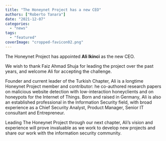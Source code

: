 ```yaml
---
title: "The Honeynet Project has a new CEO"
authors: ["Roberto Tanara"]
date: "2021-12-07"
categories: 
  - "news"
tags:
  - "featured"
coverImage: "cropped-favicon02.png"
---
```


The Honeynet Project has appointed **Ali Ikinci** as the new CEO. 

We wish to thank Faiz Ahmad Shuja for leading the project over the past years, and welcome Ali for accepting the challenge. 

Founder and current leader of the Turkish Chapter, Ali is a longtime Honeynet Project member and contributor: he co-authored research papers on malicious website detection with low-interaction honeyclients and on honeypots for the Internet of Things. Born and raised in Germany, Ali is also an established professional in the Information Security field, with broad experience as a Chief Security Analyst, Product Manager, Senior IT consultant and Entrepreneur.

Leading The Honeynet Project through our next chapter, Ali’s vision and experience will prove invaluable as we work to develop new projects and share our work with the information security community.

